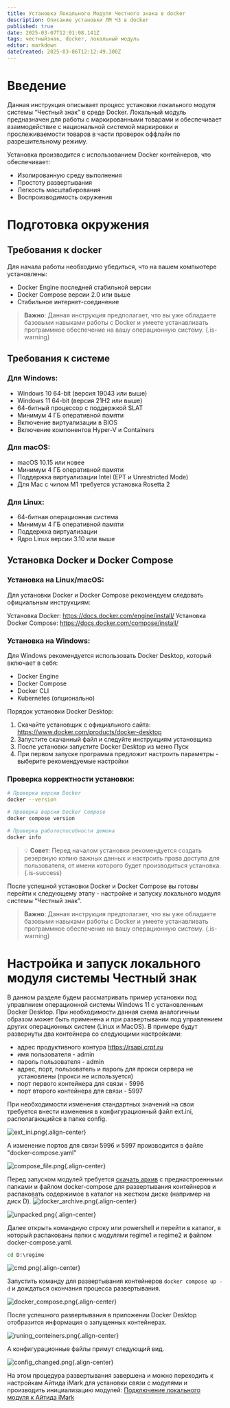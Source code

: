 ```yaml
---
title: Установка Локального Модуля Честного знака в docker
description: Описание установки ЛМ ЧЗ в docker
published: true
date: 2025-03-07T12:01:08.141Z
tags: честныйзнак, docker, локальный модуль
editor: markdown
dateCreated: 2025-03-06T12:12:49.300Z
---
```


# Введение
Данная инструкция описывает процесс установки локального модуля системы “Честный знак” в среде Docker. Локальный модуль предназначен для работы с маркированными товарами и обеспечивает взаимодействие с национальной системой маркировки и прослеживаемости товаров в части проверок оффлайн по разрешительному режиму.

Установка производится с использованием Docker контейнеров, что обеспечивает:

- Изолированную среду выполнения
- Простоту развертывания
- Легкость масштабирования
- Воспроизводимость окружения

# Подготовка окружения
## Требования к docker
Для начала работы необходимо убедиться, что на вашем компьютере установлены:

- Docker Engine последней стабильной версии
- Docker Compose версии 2.0 или выше
- Стабильное интернет-соединение

> **Важно**: Данная инструкция предполагает, что вы уже обладаете базовыми навыками работы с Docker и умеете устанавливать программное обеспечение на вашу операционную систему.
{.is-warning}

## Требования к системе 
### Для Windows:
- Windows 10 64-bit (версия 19043 или выше)
- Windows 11 64-bit (версия 21H2 или выше)
- 64-битный процессор с поддержкой SLAT
- Минимум 4 ГБ оперативной памяти
- Включение виртуализации в BIOS
- Включение компонентов Hyper-V и Containers
### Для macOS:
- macOS 10.15 или новее
- Минимум 4 ГБ оперативной памяти
- Поддержка виртуализации Intel (EPT и Unrestricted Mode)
- Для Mac с чипом M1 требуется установка Rosetta 2
### Для Linux:
- 64-битная операционная система
- Минимум 4 ГБ оперативной памяти
- Поддержка виртуализации
- Ядро Linux версии 3.10 или выше

## Установка Docker и Docker Compose
### Установка на Linux/macOS:
Для установки Docker и Docker Compose рекомендуем следовать официальным инструкциям:

Установка Docker: https://docs.docker.com/engine/install/ 
Установка Docker Compose: https://docs.docker.com/compose/install/  

### Установка на Windows:
Для Windows рекомендуется использовать Docker Desktop, который включает в себя:

- Docker Engine
- Docker Compose
- Docker CLI
- Kubernetes (опционально)

Порядок установки Docker Desktop:

1. Скачайте установщик с официального сайта: https://www.docker.com/products/docker-desktop 
2. Запустите скачанный файл и следуйте инструкциям установщика
3. После установки запустите Docker Desktop из меню Пуск
5. При первом запуске программа предложит настроить параметры - выберите рекомендуемые настройки

### Проверка корректности установки:

```bash
# Проверка версии Docker
docker --version

# Проверка версии Docker Compose
docker compose version

# Проверка работоспособности демона
docker info
```

> 💡 **Совет**: Перед началом установки рекомендуется создать резервную копию важных данных и настроить права доступа для пользователя, от имени которого будет производиться установка.
{.is-success}


После успешной установки Docker и Docker Compose вы готовы перейти к следующему этапу - настройке и запуску локального модуля системы “Честный знак”.

> **Важно**: Данная инструкция предполагает, что вы уже обладаете базовыми навыками работы с Docker и умеете устанавливать программное обеспечение на вашу операционную систему.
{.is-warning}

# Настройка и запуск локального модуля системы Честный знак

В данном разделе будем рассматривать пример установки под управлнием операционной системы Windows 11 с установленным Docker Desktop. При необходимости данная схема аналогичным образом может быть применена и при развертывании под управлением других операционных систем (Linux и MacOS).
В примере будут развернуты два контейнера со следующими настройками:

- адрес продуктивного контура https://rsapi.crpt.ru
- имя пользователя - admin
- пароль пользователя - admin
- адрес, порт, пользователь и пароль для прокси сервера не установлены (прокси не используется)
- порт первого контейнера для связи - 5996
- порт второго контейнера для связи - 5997


При необходимости  изменения стандартных значений на свои требуется внести изменения в конфигурационный файл ext.ini, располагающийся в папке config.

![ext_ini.png](/images/imark/lmdocker/ext_ini.png){.align-center}

А изменение портов для связи 5996 и 5997 производится в файле "docker-compose.yaml"

![compose_file.png](/images/imark/lmdocker/compose_file.png){.align-center}

Перед запуском модулей требуется [скачать архив](/images/imark/lmdocker/regime-docker.zip) с преднастроенными папками и файлом docker-compose для развертывания контейнеров и распаковать содержимое в каталог на жестком диске (например на диск D).
![docker_archive.png](/images/imark/lmdocker/docker_archive.png){.align-center}

![unpacked.png](/images/imark/lmdocker/unpacked.png){.align-center}

Далее открыть командную строку или powershell и перейти в каталог, в который распакованы папки с модулями regime1 и regime2 и файлом docker-compose.yaml.

```cmd
cd D:\regime
```

![cmd.png](/images/imark/lmdocker/cmd.png){.align-center}

Запустить команду для развертывания контейнеров `docker compose up -d` и дождаться окончания процесса развертывания.

![docker_compose.png](/images/imark/lmdocker/docker_compose.png){.align-center}

После успешного развертывания в приложении Docker Desktop отобразится информация о запущенных контейнерах.

![runing_conteiners.png](/images/imark/lmdocker/runing_conteiners.png){.align-center}

А конфигурационные файлы примут следующий вид.

![config_changed.png](/images/imark/lmdocker/config_changed.png){.align-center}

На этом процедура развертывания завершена и можно переходить к настройкам Айтида iMark для установки связи с модулями и производить инициализацию модулей: [Подключение локального модуля к Айтида iMark](/imark#подключение-локального-модуля-честного-знака)